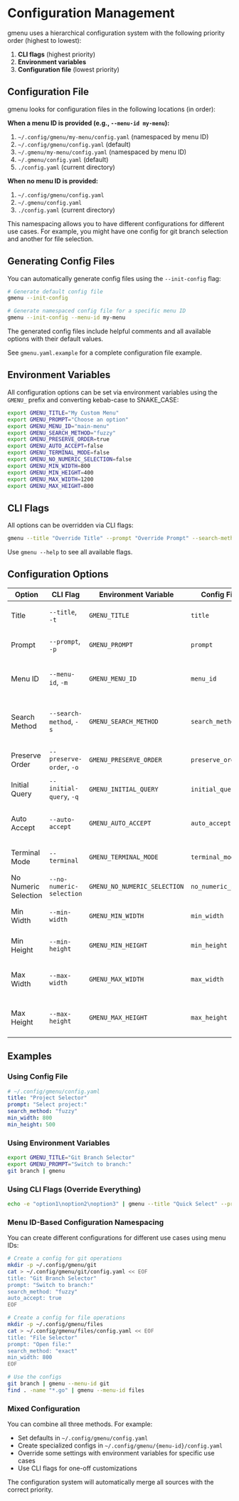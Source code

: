 # Configuration Management

gmenu uses a hierarchical configuration system with the following priority order (highest to lowest):

1. **CLI flags** (highest priority)
2. **Environment variables**
3. **Configuration file** (lowest priority)

## Configuration File

gmenu looks for configuration files in the following locations (in order):

**When a menu ID is provided (e.g., `--menu-id my-menu`):**
1. `~/.config/gmenu/my-menu/config.yaml` (namespaced by menu ID)
2. `~/.config/gmenu/config.yaml` (default)
3. `~/.gmenu/my-menu/config.yaml` (namespaced by menu ID)
4. `~/.gmenu/config.yaml` (default)
5. `./config.yaml` (current directory)

**When no menu ID is provided:**
1. `~/.config/gmenu/config.yaml`
2. `~/.gmenu/config.yaml`
3. `./config.yaml` (current directory)

This namespacing allows you to have different configurations for different use cases. For example, you might have one config for git branch selection and another for file selection.

## Generating Config Files

You can automatically generate config files using the `--init-config` flag:

```bash
# Generate default config file
gmenu --init-config

# Generate namespaced config file for a specific menu ID
gmenu --init-config --menu-id my-menu
```

The generated config files include helpful comments and all available options with their default values.

See `gmenu.yaml.example` for a complete configuration file example.

## Environment Variables

All configuration options can be set via environment variables using the `GMENU_` prefix and converting kebab-case to SNAKE_CASE:

```bash
export GMENU_TITLE="My Custom Menu"
export GMENU_PROMPT="Choose an option"
export GMENU_MENU_ID="main-menu"
export GMENU_SEARCH_METHOD="fuzzy"
export GMENU_PRESERVE_ORDER=true
export GMENU_AUTO_ACCEPT=false
export GMENU_TERMINAL_MODE=false
export GMENU_NO_NUMERIC_SELECTION=false
export GMENU_MIN_WIDTH=800
export GMENU_MIN_HEIGHT=400
export GMENU_MAX_WIDTH=1200
export GMENU_MAX_HEIGHT=800
```

## CLI Flags

All options can be overridden via CLI flags:

```bash
gmenu --title "Override Title" --prompt "Override Prompt" --search-method exact
```

Use `gmenu --help` to see all available flags.

## Configuration Options

| Option | CLI Flag | Environment Variable | Config File Key | Default | Description |
|--------|----------|---------------------|-----------------|---------|-------------|
| Title | `--title`, `-t` | `GMENU_TITLE` | `title` | `gmenu` | Title of the menu window |
| Prompt | `--prompt`, `-p` | `GMENU_PROMPT` | `prompt` | `Search` | Prompt text in the search bar |
| Menu ID | `--menu-id`, `-m` | `GMENU_MENU_ID` | `menu_id` | `""` | Unique identifier for menu state |
| Search Method | `--search-method`, `-s` | `GMENU_SEARCH_METHOD` | `search_method` | `fuzzy` | Search algorithm (fuzzy, exact, regex) |
| Preserve Order | `--preserve-order`, `-o` | `GMENU_PRESERVE_ORDER` | `preserve_order` | `false` | Keep original item order |
| Initial Query | `--initial-query`, `-q` | `GMENU_INITIAL_QUERY` | `initial_query` | `""` | Pre-filled search query |
| Auto Accept | `--auto-accept` | `GMENU_AUTO_ACCEPT` | `auto_accept` | `false` | Auto-select if only one match |
| Terminal Mode | `--terminal` | `GMENU_TERMINAL_MODE` | `terminal_mode` | `false` | Run in terminal-only mode |
| No Numeric Selection | `--no-numeric-selection` | `GMENU_NO_NUMERIC_SELECTION` | `no_numeric_selection` | `false` | Disable numeric shortcuts |
| Min Width | `--min-width` | `GMENU_MIN_WIDTH` | `min_width` | `600` | Minimum window width |
| Min Height | `--min-height` | `GMENU_MIN_HEIGHT` | `min_height` | `300` | Minimum window height |
| Max Width | `--max-width` | `GMENU_MAX_WIDTH` | `max_width` | `0` | Maximum window width (0 = auto) |
| Max Height | `--max-height` | `GMENU_MAX_HEIGHT` | `max_height` | `0` | Maximum window height (0 = auto) |

## Examples

### Using Config File
```yaml
# ~/.config/gmenu/config.yaml
title: "Project Selector"
prompt: "Select project:"
search_method: "fuzzy"
min_width: 800
min_height: 500
```

### Using Environment Variables
```bash
export GMENU_TITLE="Git Branch Selector"
export GMENU_PROMPT="Switch to branch:"
git branch | gmenu
```

### Using CLI Flags (Override Everything)
```bash
echo -e "option1\noption2\noption3" | gmenu --title "Quick Select" --prompt "Pick one:"
```

### Menu ID-Based Configuration Namespacing
You can create different configurations for different use cases using menu IDs:

```bash
# Create a config for git operations
mkdir -p ~/.config/gmenu/git
cat > ~/.config/gmenu/git/config.yaml << EOF
title: "Git Branch Selector"
prompt: "Switch to branch:"
search_method: "fuzzy"
auto_accept: true
EOF

# Create a config for file operations  
mkdir -p ~/.config/gmenu/files
cat > ~/.config/gmenu/files/config.yaml << EOF
title: "File Selector"
prompt: "Open file:"
search_method: "exact"
min_width: 800
EOF

# Use the configs
git branch | gmenu --menu-id git
find . -name "*.go" | gmenu --menu-id files
```

### Mixed Configuration
You can combine all three methods. For example:
- Set defaults in `~/.config/gmenu/config.yaml`
- Create specialized configs in `~/.config/gmenu/{menu-id}/config.yaml`
- Override some settings with environment variables for specific use cases
- Use CLI flags for one-off customizations

The configuration system will automatically merge all sources with the correct priority. 